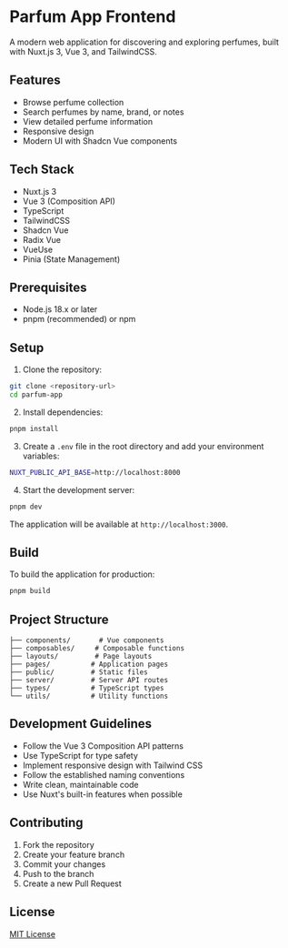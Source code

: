 # Parfum App Frontend

A modern web application for discovering and exploring perfumes, built with Nuxt.js 3, Vue 3, and TailwindCSS.

## Features

- Browse perfume collection
- Search perfumes by name, brand, or notes
- View detailed perfume information
- Responsive design
- Modern UI with Shadcn Vue components

## Tech Stack

- Nuxt.js 3
- Vue 3 (Composition API)
- TypeScript
- TailwindCSS
- Shadcn Vue
- Radix Vue
- VueUse
- Pinia (State Management)

## Prerequisites

- Node.js 18.x or later
- pnpm (recommended) or npm

## Setup

1. Clone the repository:
```bash
git clone <repository-url>
cd parfum-app
```

2. Install dependencies:
```bash
pnpm install
```

3. Create a `.env` file in the root directory and add your environment variables:
```bash
NUXT_PUBLIC_API_BASE=http://localhost:8000
```

4. Start the development server:
```bash
pnpm dev
```

The application will be available at `http://localhost:3000`.

## Build

To build the application for production:

```bash
pnpm build
```

## Project Structure

```
├── components/       # Vue components
├── composables/     # Composable functions
├── layouts/         # Page layouts
├── pages/          # Application pages
├── public/         # Static files
├── server/         # Server API routes
├── types/          # TypeScript types
└── utils/          # Utility functions
```

## Development Guidelines

- Follow the Vue 3 Composition API patterns
- Use TypeScript for type safety
- Implement responsive design with Tailwind CSS
- Follow the established naming conventions
- Write clean, maintainable code
- Use Nuxt's built-in features when possible

## Contributing

1. Fork the repository
2. Create your feature branch
3. Commit your changes
4. Push to the branch
5. Create a new Pull Request

## License

[MIT License](LICENSE) 